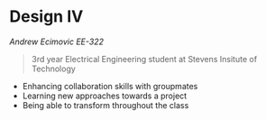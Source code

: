 # Design IV
*Andrew Ecimovic EE-322*
> 3rd year Electrical Engineering student at Stevens Insitute of Technology
- Enhancing collaboration skills with groupmates
- Learning new approaches towards a project
- Being able to transform throughout the class
